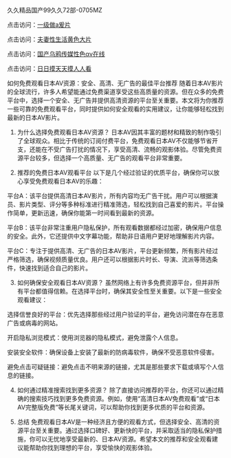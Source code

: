 
久久精品国产99久久72部-0705MZ

点击访问：<a href="https://heiliao2dmwwy.pages.dev">一级做a爰片</a>

点击访问：<a href="https://heiliaoll4qsx.pages.dev">夫妻性生活黄色大片</a>

点击访问：<a href="https://heiliaowzu4ur.pages.dev">国产乌鸦传媒性色αv在线</a>

点击访问：<a href="https://heiliaozj3tjd.pages.dev">日日摸天天摸人人看</a>






如何免费观看日本AV资源：安全、高清、无广告的最佳平台推荐
随着日本AV影片的全球流行，许多人希望能通过免费渠道享受这些高质量的资源。但在众多的免费平台中，选择一个安全、无广告并提供高清资源的平台至关重要。本文将为你推荐一些可靠的免费观看平台，同时提供如何安全观看的实用建议，让你能够轻松找到最新的日本AV影片。

1. 为什么选择免费观看日本AV资源？
日本AV因其丰富的题材和精致的制作吸引了全球观众。相比于传统的订阅付费平台，免费观看日本AV不仅能够节省开支，还能在不受广告打扰的情况下，享受高清、流畅的观影体验。尽管免费资源平台较多，但选择一个高质量、无广告的观看平台非常重要。

2. 推荐的免费日本AV观看平台
以下是几个经过验证的优质平台，确保你可以放心享受免费观看日本AV的乐趣：

平台A：该平台提供高清日本AV影片，所有内容均无广告干扰。用户可以根据演员、影片类型、评分等多种标准进行精准筛选，轻松找到自己喜爱的影片。平台操作简单，更新迅速，确保你能第一时间看到最新的资源。

平台B：该平台非常注重用户隐私保护，所有观看数据都经过加密，确保用户信息的安全。此外，它还提供中文字幕功能，帮助非日语用户更好地理解影片内容。

平台C：专注于提供高清、无广告的日本AV影片，平台更新频繁，所有影片经过严格筛选，确保视频质量优良。用户还可以根据影片时长、导演、流派等筛选条件，快速找到适合自己的影片。

3. 如何确保安全观看日本AV资源？
虽然网络上有许多免费资源平台，但并非所有平台都值得信赖。在选择平台时，确保其安全性至关重要。以下是一些安全观看建议：

选择信誉良好的平台：优先选择那些经过用户验证的平台，避免访问潜在存在恶意广告或病毒的网站。

开启隐私浏览模式：使用浏览器的隐私模式，避免泄露个人信息。

安装安全软件：确保设备上安装了最新的防病毒软件，确保不受恶意软件侵害。

避免点击可疑链接：避免点击不明来源的链接，尤其是那些要求下载或填写个人信息的链接。

4. 如何通过精准搜索找到更多资源？
除了直接访问推荐的平台，你还可以通过精确的搜索技巧找到更多免费资源。例如，使用“高清日本AV免费观看”或“日本AV完整版免费”等长尾关键词，可以帮助你找到更多优质的平台和资源。

5. 总结
免费观看日本AV是一种经济且方便的观看方式，但选择安全、高清的资源平台至关重要。通过选择口碑好、更新快的平台，并采取适当的隐私保护措施，你可以无忧地享受最新的、日本AV资源。希望本文的推荐和安全观看建议能帮助你找到理想的平台，享受愉快的观影体验。




<span style="display:none;">[Canonical link](  ）</span>
